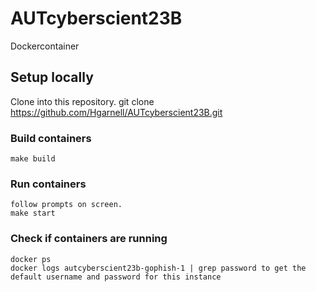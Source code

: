 # AUTcyberscient23B
Dockercontainer
## Setup locally
Clone into this repository.
 git clone https://github.com/Hgarnell/AUTcyberscient23B.git
### Build containers
    make build
### Run containers
    follow prompts on screen.
    make start
### Check if containers are running
    docker ps
    docker logs autcyberscient23b-gophish-1 | grep password to get the default username and password for this instance
    

